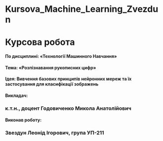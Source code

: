 # Kursova_Machine_Learning_Zvezdun
# Курсова робота
#### По дисциплині: «Технології Машинного Навчання»
#### Тема: «Розпізнавання рукописних цифр»

#### Ідея: Вивчення базових принципів нейронних мереж та їх застосування для класифікації зображень

#### Викладач:
### к.т.н., доцент Годовиченко Микола Анатолійович

#### Виконав роботу:
### Звездун Леонід Ігорович, група УП-211
